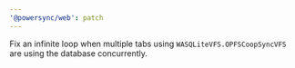 ```yaml
---
'@powersync/web': patch
---
```


Fix an infinite loop when multiple tabs using `WASQLiteVFS.OPFSCoopSyncVFS` are using the database concurrently.
